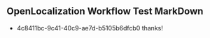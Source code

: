 ## OpenLocalization Workflow Test MarkDown
* 4c8411bc-9c41-40c9-ae7d-b5105b6dfcb0 thanks!

<!--HONumber=Jul16_HO3-->


